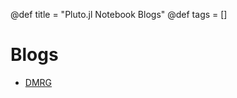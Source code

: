 @def title = "Pluto.jl Notebook Blogs"
@def tags = []

# Blogs

<!-- \tableofcontents <!-- you can use \toc as well --> 

* [DMRG](_assets/dmrg.html)
